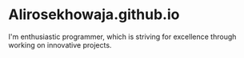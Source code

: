 # Alirosekhowaja.github.io
I'm enthusiastic programmer, which is striving for excellence through working on innovative projects.
